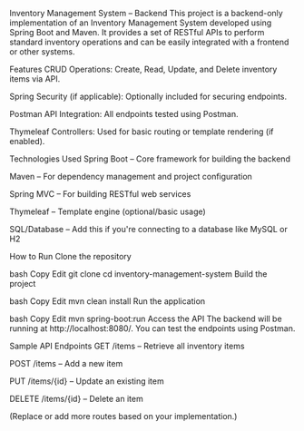 Inventory Management System – Backend
This project is a backend-only implementation of an Inventory Management System developed using Spring Boot and Maven. It provides a set of RESTful APIs to perform standard inventory operations and can be easily integrated with a frontend or other systems.

Features
CRUD Operations: Create, Read, Update, and Delete inventory items via API.

Spring Security (if applicable): Optionally included for securing endpoints.

Postman API Integration: All endpoints tested using Postman.

Thymeleaf Controllers: Used for basic routing or template rendering (if enabled).

Technologies Used
Spring Boot – Core framework for building the backend

Maven – For dependency management and project configuration

Spring MVC – For building RESTful web services

Thymeleaf – Template engine (optional/basic usage)

SQL/Database – Add this if you're connecting to a database like MySQL or H2

How to Run
Clone the repository

bash
Copy
Edit
git clone <your-repo-url>
cd inventory-management-system
Build the project

bash
Copy
Edit
mvn clean install
Run the application

bash
Copy
Edit
mvn spring-boot:run
Access the API
The backend will be running at http://localhost:8080/. You can test the endpoints using Postman.

Sample API Endpoints
GET /items – Retrieve all inventory items

POST /items – Add a new item

PUT /items/{id} – Update an existing item

DELETE /items/{id} – Delete an item

(Replace or add more routes based on your implementation.)

